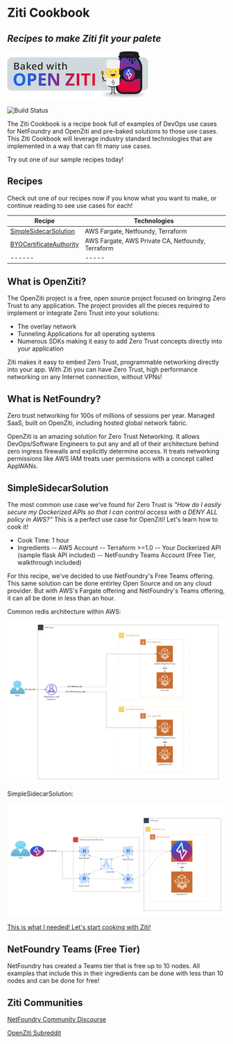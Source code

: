 # Ziti Cookbook
## _Recipes to make Ziti fit your palete_

[![OpenZiti](misc/images/bakedwithopenziti.png)](https://github.com/openziti)

![Build Status](https://travis-ci.org/joemccann/dillinger.svg?branch=master)

The Ziti Cookbook is a recipe book full of examples of DevOps use cases for NetFoundry and OpenZiti and pre-baked solutions to those use cases. This Ziti Cookbook will leverage industry standard technologies that are implemented in a way that can fit many use cases.

Try out one of our sample recipes today!

## Recipes

Check out one of our recipes now if you know what you want to make, or continue reading to see use cases for each!

| Recipe | Technologies |
| ------ | ----- |
| [SimpleSidecarSolution](SimpleSidecarSolution/README.md)| AWS Fargate, Netfoundy, Terraform |
| [BYOCertificateAuthority](BYOCertificateAuthority/README.md)| AWS Fargate, AWS Private CA, Netfoundy, Terraform |
| ------ | ----- |

## What is OpenZiti?
The OpenZiti project is a free, open source project focused on bringing Zero Trust to any application. The project provides all the pieces required to implement or integrate Zero Trust into your solutions:

- The overlay network
- Tunneling Applications for all operating systems
- Numerous SDKs making it easy to add Zero Trust concepts directly into your application

Ziti makes it easy to embed Zero Trust, programmable networking directly into your app. With Ziti you can have Zero Trust, high performance networking on any Internet connection, without VPNs!


## What is NetFoundry?
Zero trust networking for 100s of millions of sessions per year. Managed SaaS, built on OpenZiti, including hosted global network fabric.

OpenZiti is an amazing solution for Zero Trust Networking. It allows DevOps/Software Engineers to put any and all of their architecture behind zero ingress firewalls and explicitly determine access. It treats networking permissions like AWS IAM treats user permissions with a concept called AppWANs. 

## SimpleSidecarSolution
The most common use case we've found for Zero Trust is _"How do I easily secure my Dockerized APIs so that I can control access with a DENY ALL policy in AWS?"_ This is a perfect use case for OpenZiti! Let's learn how to cook it!

- Cook Time: 1 hour
- Ingredients
-- AWS Account
-- Terraform >=1.0
-- Your Dockerized API (sample flask API included)
-- NetFoundry Teams Account (Free Tier, walkthrough included)

For this recipe, we've decided to use NetFoundry's Free Teams offering. This same solution can be done entirley Open Source and on any cloud provider. But with AWS's Fargate offering and NetFoundry's Teams offering, it can all be done in less than an hour. 

Common redis architecture within AWS:

![AWSSidecarSolution](misc/images/aws_sidecar_solution.png)

SimpleSidecarSolution:

![NetfoundrySidecarSolution](misc/images/netfoundry_simple_sidecar_solution.png)

[This is what I needed! Let's start cooking with Ziti!](SimpleSidecarSolution/README.md)


## NetFoundry Teams (Free Tier)

NetFoundry has created a Teams tier that is free up to 10 nodes. All examples that include this in their ingredients can be done with less than 10 nodes and can be done for free!

## Ziti Communities

[NetFoundry Community Discourse](https://community.netfoundry.io/)

[OpenZiti Subreddit](https://www.reddit.com/r/openziti/)

